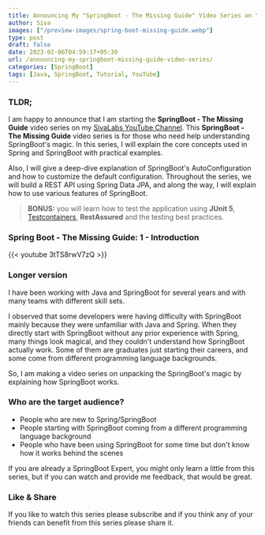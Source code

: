 ```yaml
---
title: Announcing My "SpringBoot - The Missing Guide" Video Series on YouTube
author: Siva
images: ["/preview-images/spring-boot-missing-guide.webp"]
type: post
draft: false
date: 2023-02-06T04:59:17+05:30
url: /announcing-my-springboot-missing-guide-video-series/
categories: [SpringBoot]
tags: [Java, SpringBoot, Tutorial, YouTube]
---
```


### TLDR;
I am happy to announce that I am starting the **SpringBoot - The Missing Guide** video series on my [SivaLabs YouTube Channel](https://www.youtube.com/c/sivalabs).
This **SpringBoot - The Missing Guide** video series is for those who need help understanding SpringBoot's magic.
In this series, I will explain the core concepts used in Spring and SpringBoot with practical examples.

Also, I will give a deep-dive explanation of SpringBoot's AutoConfiguration and how to customize the default configuration.
Throughout the series, we will build a REST API using Spring Data JPA, and along the way, I will explain how to use various features of SpringBoot.

> **BONUS:** 
> you will learn how to test the application using **JUnit 5**, [Testcontainers](https://www.testcontainers.org/), **RestAssured** and the testing best practices.

### Spring Boot - The Missing Guide: 1 - Introduction

{{< youtube 3tTS8rwV7zQ >}}

### Longer version
I have been working with Java and SpringBoot for several years and with many teams with different skill sets.

I observed that some developers were having difficulty with SpringBoot mainly because they were unfamiliar with Java and Spring.
When they directly start with SpringBoot without any prior experience with Spring, many things look magical, and they couldn't understand how SpringBoot actually work.
Some of them are graduates just starting their careers, and some come from different programming language backgrounds.

So, I am making a video series on unpacking the SpringBoot's magic by explaining how SpringBoot works.

### Who are the target audience?
* People who are new to Spring/SpringBoot
* People starting with SpringBoot coming from a different programming language background
* People who have been using SpringBoot for some time but don't know how it works behind the scenes

If you are already a SpringBoot Expert, you might only learn a little from this series, 
but if you can watch and provide me feedback, that would be great.

### Like & Share
If you like to watch this series please subscribe and if you think any of your friends can benefit from this series please share it.
